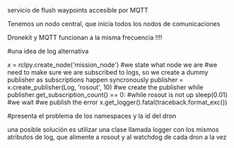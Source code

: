 servicio de flush waypoints accesible por MQTT

Tenemos un nodo central, que inicia todos los nodos de comunicaciones

Dronekit y MQTT funcionan a la misma frecuencia !!!!



#una idea de log alternativa

x = rclpy.create_node('mission_node') #we state what node we are
#we need to make sure we are subscribed to logs, so we create a dummy publisher as subscriptions happen syncronously
publisher = x.create_publisher(Log, 'rosout', 10) #we create the publisher
while publisher.get_subscription_count() == 0: #while rosout is not up
    sleep(0.01) #we wait
#we publish the error
x.get_logger().fatal(traceback.format_exc())

#presenta el problema de los namespaces y la id del dron





una posible solución es utilizar una clase llamada logger con los mismos atributos de log, que alimente a rosout y al watchdog de cada dron a la vez
